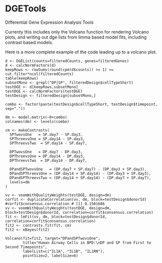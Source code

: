 # DGETools
Differential Gene Expression Analysis Tools

Currenty this includes only the Volcano function for rendering Volcano plots, and writing out dge lists from limma based
model fits, including contrast based models.

Here is a more complete example of the code leading up to a volcano plot.

    d <- DGEList(counts=filteredCounts, genes=filteredGenes)
    d <- calcNormFactors(d)
    keepRows <- rowSums(round(cpm(d$counts)) >= 1) >= cut.filter*ncol(filteredCounts)
    table(keepRows)
    subsetMono <- grepl("DP|SP", filteredDesign$cellTypeShort)
    testDGE <- d[keepRows,subsetMono]
    testDGE <- calcNormFactors(testDGE)
    testDesign <- filteredDesign[subsetMono,]

    combo <- factor(paste(testDesign$cellTypeShort, testDesign$timepoint, sep="."))

    dm <- model.matrix(~0+combo)
    colnames(dm) <- levels(combo)

    cm <- makeContrasts(
      SPTwovsOne   = SP.day7 - SP.day3,
      SPThreevsOne = SP.day14 - SP.day3,
      SPThreevsTwo  = SP.day14 - SP.day7,

      DPTwovsOne   = DP.day7 - DP.day3,
      DPThreevsOne = DP.day14 - DP.day3,
      DPThreevsTwo  = DP.day14 - DP.day7,

      DPandSPTwovsOne   = (DP.day7 + SP.day7) - (DP.day3 + SP.day3),
      DPandSPThreevsOne = (DP.day14 + SP.day14) - (DP.day3 + SP.day3),
      DPandSPThreevsTwo = (DP.day14 + SP.day14) - (DP.day7 + SP.day7),
      levels=dm
    )

    vv <- voomWithQualityWeights(testDGE, design=dm)
    corfit <- duplicateCorrelation(vv, dm, block=testDesign$donorId)
    #corfit$consensus.correlation # [1] 0.1501686
    vv <- voomWithQualityWeights(testDGE, design=dm, block=testDesign$donorId, correlation=corfit$consensus.correlation)
    fit <- lmFit(vv, dm, block=testDesign$donorId, correlation=corfit$consensus.correlation)
    fit2 <- contrasts.fit(fit, cm)
    fit2 <- eBayes(fit2)
  
    Volcano(fit=fit2, target="DPandSPTwovsOne",
            title="Human Airway Cells in BPD:\nDP and SP from First to Second Timepoints",
            labelList=c("IL1A", "IL1B", "IL1RN"),
            pointSize=2, labelSize=6)

